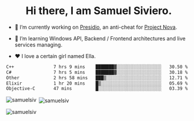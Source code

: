 <h1 align="center">Hi there, I am Samuel Siviero.</h1>

- 🔭 I’m currently working on [Presidio](https://presidio.ac), an anti-cheat for [Project Nova](https://discord.gg/novafn).

- 🌱 I’m learning Windows API, Backend / Frontend architectures and live services managing.

- ❤️ I love a certain girl named Ella.

<!--START_SECTION:waka-->

```txt
C++               7 hrs 9 mins    ███████▓░░░░░░░░░░░░░░░░░   30.50 %
C#                7 hrs 5 mins    ███████▓░░░░░░░░░░░░░░░░░   30.18 %
Other             2 hrs 58 mins   ███▒░░░░░░░░░░░░░░░░░░░░░   12.71 %
Elixir            1 hr 20 mins    █▒░░░░░░░░░░░░░░░░░░░░░░░   05.69 %
Objective-C       47 mins         █░░░░░░░░░░░░░░░░░░░░░░░░   03.39 %
```

<!--END_SECTION:waka-->

<p><img align="left" src="https://github-readme-stats.vercel.app/api/top-langs?username=samuelsiv&show_icons=true&locale=en&layout=compact&theme=radical" alt="samuelsiv" /></p>

<p>&nbsp;<img align="center" src="https://github-readme-stats.vercel.app/api?username=samuelsiv&show_icons=true&locale=en&theme=radical" alt="samuelsiv" /></p>
<p align="left"> <img src="https://komarev.com/ghpvc/?username=samuelsiv&label=Profile%20views&color=0e75b6&style=flat" alt="samuelsiv" /> </p>
